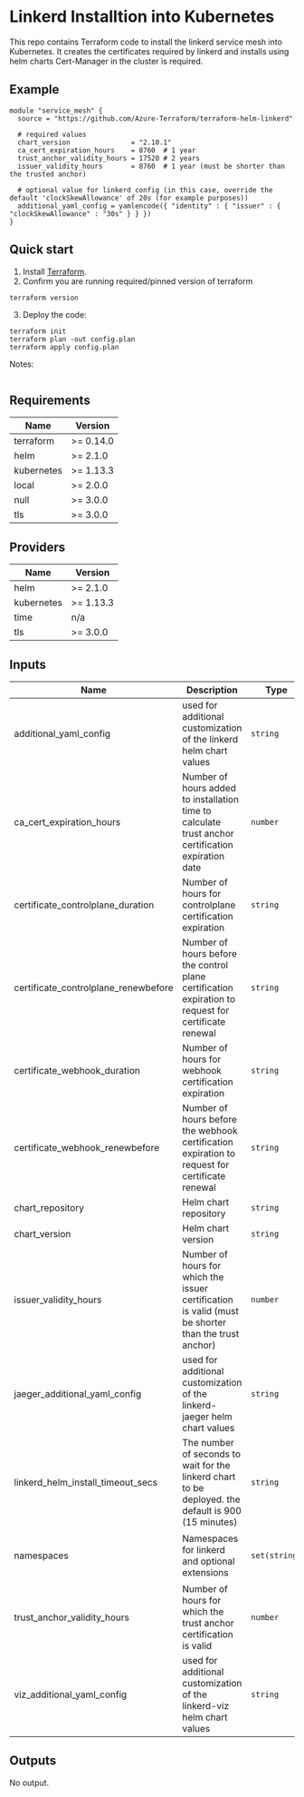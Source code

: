 # Linkerd Installtion into Kubernetes

This repo contains Terraform code to install the linkerd service mesh into Kubernetes.  It creates the certificates required by linkerd and installs using helm charts  Cert-Manager in the cluster is required.

## Example
~~~~
module "service_mesh" {
  source = "https://github.com/Azure-Terraform/terraform-helm-linkerd"

  # required values
  chart_version               = "2.10.1"
  ca_cert_expiration_hours    = 8760  # 1 year
  trust_anchor_validity_hours = 17520 # 2 years
  issuer_validity_hours       = 8760  # 1 year (must be shorter than the trusted anchor)

  # optional value for linkerd config (in this case, override the default 'clockSkewAllowance' of 20s (for example purposes))
  additional_yaml_config = yamlencode({ "identity" : { "issuer" : { "clockSkewAllowance" : "30s" } } })
}
~~~~

## Quick start

1. Install [Terraform](https://learn.hashicorp.com/tutorials/terraform/install-cli).
2. Confirm you are running required/pinned version of terraform

```
terraform version
```

3. Deploy the code:

```
terraform init
terraform plan -out config.plan
terraform apply config.plan
```

Notes:

```
```

<!--- BEGIN_TF_DOCS --->
## Requirements

| Name | Version |
|------|---------|
| terraform | >= 0.14.0 |
| helm | >= 2.1.0 |
| kubernetes | >= 1.13.3 |
| local | >= 2.0.0 |
| null | >= 3.0.0 |
| tls | >= 3.0.0 |

## Providers

| Name | Version |
|------|---------|
| helm | >= 2.1.0 |
| kubernetes | >= 1.13.3 |
| time | n/a |
| tls | >= 3.0.0 |

## Inputs

| Name | Description | Type | Default | Required |
|------|-------------|------|---------|:--------:|
| additional\_yaml\_config | used for additional customization of the linkerd helm chart values | `string` | `""` | no |
| ca\_cert\_expiration\_hours | Number of hours added to installation time to calculate trust anchor certification expiration date | `number` | `8760` | no |
| certificate\_controlplane\_duration | Number of hours for controlplane certification expiration | `string` | `"1440h"` | no |
| certificate\_controlplane\_renewbefore | Number of hours before the control plane certification expiration to request for certificate renewal | `string` | `"48h"` | no |
| certificate\_webhook\_duration | Number of hours for webhook certification expiration | `string` | `"1440h"` | no |
| certificate\_webhook\_renewbefore | Number of hours before the webhook certification expiration to request for certificate renewal | `string` | `"48h"` | no |
| chart\_repository | Helm chart repository | `string` | `"https://helm.linkerd.io/stable"` | no |
| chart\_version | Helm chart version | `string` | `"2.10.1"` | no |
| issuer\_validity\_hours | Number of hours for which the issuer certification is valid (must be shorter than the trust anchor) | `number` | `8760` | no |
| jaeger\_additional\_yaml\_config | used for additional customization of the linkerd-jaeger helm chart values | `string` | `""` | no |
| linkerd\_helm\_install\_timeout\_secs | The number of seconds to wait for the linkerd chart to be deployed. the default is 900 (15 minutes) | `string` | `"900"` | no |
| namespaces | Namespaces for linkerd and optional extensions | `set(string)` | <pre>[<br>  "linkerd",<br>  "linkerd-viz"<br>]</pre> | no |
| trust\_anchor\_validity\_hours | Number of hours for which the trust anchor certification is valid | `number` | `17520` | no |
| viz\_additional\_yaml\_config | used for additional customization of the linkerd-viz helm chart values | `string` | `""` | no |

## Outputs

No output.

<!--- END_TF_DOCS --->
